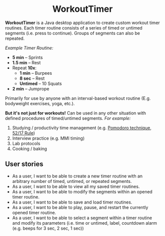 <div align="center">
  <h1>WorkoutTimer</h1>
</div>

**WorkoutTimer** is a Java desktop application to create custom workout timer routines. 
Each timer routine consists of a series of timed or untimed segments (i.e. press to continue).
Groups of segments can also be repeated.

*Example Timer Routine:*
- **5 min** – Sprints
- **1.5 min** – Rest
- Repeat **10x**:
   - **1 min** – Burpees
   - **8 sec** – Rest
   - **Untimed** – 10 Squats
- **2 min** – Jumprope

Primarily for use by anyone with an interval-based workout routine (E.g. bodyweight exercises, yoga, etc.). 

**But it's not just for workouts!** Can be used in any other situation with 
defined procedures of timed/untimed segments. 
*For 
example:*
1. Studying / productivity time management 
(e.g. [Pomodoro technique](https://en.wikipedia.org/wiki/Pomodoro_Technique), 
[52/17 Rule](https://en.wikipedia.org/wiki/52/17_rule))
2. Interview practice (e.g. MMI timing)
3. Lab protocols
4. Cooking / baking


## User stories

- As a user, I want to be able to create a new timer routine with an 
arbitrary number of timed, untimed, or repeated segments.
- As a user, I want to be able to view all my saved timer routines.
- As a user, I want to be able to modify the segments within an opened timer routine.
- As a user, I want to be able to save and load timer routines.
- As a user, I want to be able to play, pause, and restart the currently opened timer routine.
- As a user, I want to be able to select a segment within a timer routine and modify its parameters (i.e. 
  time or untimed, label, countdown alarm (e.g. beeps for 3 sec, 2 sec, 1 sec))